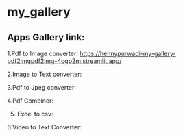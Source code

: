 # my_gallery
Apps Gallery link:
---------------
1.Pdf to Image converter: https://hennypurwadi-my-gallery-pdf2imgpdf2img-4ogp2m.streamlit.app/

2.Image to Text converter:

3.Pdf to Jpeg converter:

4.Pdf Combiner:

5. Excel to csv:

6.Video to Text Converter:
